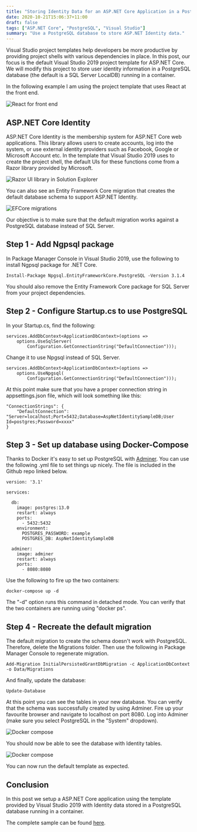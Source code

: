 ```yaml
---
title: "Storing Identity Data for an ASP.NET Core Application in a PostgreSQL Database" 
date: 2020-10-21T15:06:37+11:00
draft: false
tags: ["ASP.NET Core", "PostgreSQL", "Visual Studio"]
summary: "Use a PostgreSQL database to store ASP.NET Identity data."
---
```

Visual Studio project templates help developers be more productive by providing project shells with various dependencies in place.  In this post, our focus is the default Visual Studio 2019 project template for ASP.NET Core.  We will modify this project to store user identity information in a PostgreSQL database (the default is a SQL Server LocalDB) running in a container.

In the following example I am using the project template that uses React at the front end.

![React for front end](/img/storing-identity-data-in-postgres-in-asp-net-core-app/reactjs.jpg)
## ASP.NET Core Identity
ASP.NET Core Identity is the membership system for ASP.NET Core web applications.  This library allows users to create accounts, log into the system, or use external identity providers such as Facebook, Google or Microsoft Account etc.  In the template that Visual Studio 2019 uses to create the project shell, the default UIs for these functions come from a Razor library provided by Microsoft.

![Razor UI library in Solution Explorer](/img/storing-identity-data-in-postgres-in-asp-net-core-app/first.jpg)

You can also see an Entity Framework Core migration that creates the default database schema to support ASP.NET Identity.

![EFCore migrations](/img/storing-identity-data-in-postgres-in-asp-net-core-app/second.jpg)

Our objective is to make sure that the default migration works against a PostgreSQL database instead of SQL Server.

## Step 1 - Add Ngpsql package

In Package Manager Console in Visual Studio 2019, use the following to install Ngpsql package for .NET Core.

```code
Install-Package Npgsql.EntityFrameworkCore.PostgreSQL -Version 3.1.4
```
You should also remove the Entity Framework Core package for SQL Server from your project dependencies.

## Step 2 - Configure Startup.cs to use PostgreSQL

In your Startup.cs, find the following:
```code
services.AddDbContext<ApplicationDbContext>(options =>
    options.UseSqlServer(
        Configuration.GetConnectionString("DefaultConnection")));
```
Change it to use Npgsql instead of SQL Server.

```code
services.AddDbContext<ApplicationDbContext>(options =>
    options.UseNpgsql(
        Configuration.GetConnectionString("DefaultConnection")));
```
At this point make sure that you have a proper connection string in appsettings.json file, which will look something like this:

```code
"ConnectionStrings": {
    "DefaultConnection": "Server=localhost;Port=5432;Database=AspNetIdentitySampleDB;User Id=postgres;Password=xxxx"
}
```
## Step 3 - Set up database using Docker-Compose
Thanks to Docker it's easy to set up PostgreSQL with <a href="https://www.adminer.org/" target="_blank">Adminer</a>.  You can use the following .yml file to set things up nicely.  The file is included in the Github repo linked below.

```code
version: '3.1'

services:

  db:
    image: postgres:13.0
    restart: always
    ports:
      - 5432:5432
    environment:
      POSTGRES_PASSWORD: example
      POSTGRES_DB: AspNetIdentitySampleDB 

  adminer:
    image: adminer
    restart: always
    ports:
      - 8080:8080
```

Use the following to fire up the two containers:
```code
docker-compose up -d
```
The "-d" option runs this command in detached mode.  You can verify that the two containers are running using "docker ps".

## Step 4 - Recreate the default migration

The default migration to create the schema doesn't work with PostgreSQL.  Therefore, delete the Migrations folder.  Then use the following in Package Manager Console to regenerate migration.

```code
Add-Migration InitialPersistedGrantDbMigration -c ApplicationDbContext -o Data/Migrations
```
And finally, update the database:

```code
Update-Database
```

At this point you can see the tables in your new database.  You can verify that the schema was successfully created by using Adminer.  Fire up your favourite browser and navigate to localhost on port 8080.  Log into Adminer (make sure you select PostgreSQL in the "System" dropdown).

![Docker compose](/img/storing-identity-data-in-postgres-in-asp-net-core-app/adminer.jpg)

You should now be able to see the database with Identity tables.  

![Docker compose](/img/storing-identity-data-in-postgres-in-asp-net-core-app/adminer2.jpg)

You can now run the default template as expected.

## Conclusion
In this post we setup a ASP.NET Core application using the template provided by Visual Studio 2019 with Identity data stored in a PostgreSQL database running in a container.

The complete sample can be found <a href="https://github.com/salmanalibanani/AspNetIdentitySample" target="blank">here</a>.






